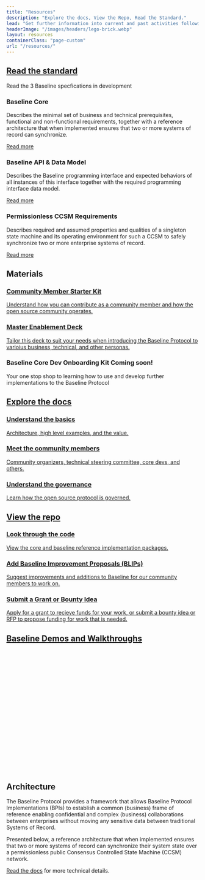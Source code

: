 ```yaml
---
title: "Resources"
description: "Explore the docs, View the Repo, Read the Standard."
lead: "Get further information into current and past activities following these links."
headerImage: "/images/headers/lego-brick.webp"
layout: resources
containerClass: "page-custom"
url: "/resources/"
---
```


<div class="container">
  <div class="row justify-content-center">
    <div class="col-md-16 col-lg-14 col-xl-14">
<div class="section">
        <h2><a href="https://github.com/eea-oasis/baseline-standard" target="_blank" rel="noreferrer noopener">Read the standard</a></h2>
        <p>Read the 3 Baseline specfications in development</p>
        <div class="row row-cols-lg-3">
          <div class="col d-flex">
            <div class="card bg-white border-primary flex-fill flex-column card-body mb-4">
            <h3 class="h4">Baseline Core</h3>
            <p>Describes the minimal set of business and technical prerequisites, functional and non-functional requirements, together with a reference architecture that when implemented ensures that two or more systems of record can synchronize.</p>
            <a href="https://github.com/eea-oasis/baseline-standard/tree/main/core" class="mt-auto btn btn-lg btn-primary">Read more</a>
            </div>
          </div>
          <div class="col d-flex">
            <div class="card bg-white border-primary flex-fill flex-column card-body mb-4">
            <h3 class="h4">Baseline API & Data Model</h3>
            <p>Describes the Baseline programming interface and expected behaviors of all instances of this interface together with the required programming interface data model.</p>
            <a href="https://github.com/eea-oasis/baseline-standard/tree/main/api" class="mt-auto btn btn-lg btn-primary">Read more</a>
            </div>
          </div>
          <div class="col d-flex">
            <div class="card bg-white border-primary flex-fill flex-column card-body mb-4">
            <h3 class="h4">Permissionless CCSM Requirements</h3>
            <p>Describes required and assumed properties and qualities of a singleton state machine and its operating environment for such a CCSM to safely synchronize two or more enterprise systems of record.</p>
            <a href="https://github.com/eea-oasis/baseline-standard/tree/main/ccsm" class="mt-auto btn btn-lg btn-primary">Read more</a>
            </div>
          </div>
        </div>
      </div>
      <div class="section pt-0">
        <h2 class="mt-0">Materials</h2>
        <div class="card bg-white border-primary flex-fill flex-column card-body mb-4">
          <a class="download-link" href="https://drive.google.com/file/d/1zWwUpV7FR1dHz9ihaIW14MgNG_M900xj/view?usp=sharing" target="_blank" rel="noreferrer noopener">
            <h3 class="h4 mb-1 mt-0">Community Member Starter Kit</h3>
            <p class="mb-0">Understand how you can contribute as a community member and how the open source community operates.</p>
          </a>
        </div>
        <div class="card bg-white border-primary flex-fill flex-column card-body mb-4">
          <a class="download-link" href="https://docs.google.com/presentation/d/18WA9w0eZGrr5YQI2jctcf1UMVtLUG2j4Efin93XLH_U/edit?usp=sharing" target="_blank" rel="noreferrer noopener">
            <h3 class="h4 mb-1 mt-0">Master Enablement Deck</h3>
            <p class="mb-0">Tailor this deck to suit your needs when introducing the Baseline Protocol to varioius business, technical, and other personas.</p>
          </a>
        </div>
        <div class="card bg-white border-primary flex-fill flex-column card-body mb-4">
          <h3 class="h4 mb-1 mt-0">Baseline Core Dev Onboarding Kit <span class="badge fs-6 bg-primary align-top ms-3">Coming soon!</span></h3>
          <p class="mb-0">Your one stop shop to learning how to use and develop further implementations to the Baseline Protocol</p>
        </div>
      </div>
      <div class="section pt-0">
        <div class="row row-cols-1 row-cols-lg-2">
          <div class="col d-flex">
            <div class="card card-xxl flex-fill mb-4 mb-lg-0">
              <div class="card-body">
                <h2 class="mt-0"><a href="https://docs.baseline-protocol.org/" target="_blank" rel="noreferrer noopener">Explore the docs</a></h2>
                <a href="https://docs.baseline-protocol.org/" class="mb-4">
                  <h3 class="h4">Understand the basics</h3>
                  <p>Architecture, high level examples, and the value.</p>
                </a>
                <a href="https://drive.google.com/file/d/1-nDtsbcCY9aY8UVj38-ekAC7Mqr6d_7y/view?usp=sharing" class="mb-4">
                  <h3 class="h4">Meet the community members</h3>
                  <p>Community organizers, technical steering committee, core devs, and others.</p>
                </a>
                <a href="https://docs.baseline-protocol.org/governance/governance">
                  <h3 class="h4">Understand the governance</h3>
                  <p>Learn how the open source protocol is governed.</p>
                </a>
              </div>
            </div>
          </div>
          <div class="col d-flex">
            <div class="card card-xxl flex-fill">
              <div class="card-body">
                <h2 class="mt-0"><a href="https://github.com/orgs/eea-oasis/repositories" target="_blank" rel="noreferrer noopener">View the repo</a></h2>
                <a href="https://github.com/orgs/eea-oasis/repositories" class="mb-4">
                  <h3 class="h4">Look through the code</h3>
                  <p>View the core and baseline reference implementation packages.</p>
                </a>
                <a href="https://github.com/eea-oasis/baseline-blips" class="mb-4">
                  <h3 class="h4">Add Baseline Improvement Proposals (BLIPs)</h3>
                  <p>Suggest improvements and additions to Baseline for our community members to work on.</p>
                </a>
                <a href="https://github.com/eea-oasis/baseline-grants">
                  <h3 class="h4">Submit a Grant or Bounty Idea</h3>
                  <p>Apply for a grant to recieve funds for your work, or submit a bounty idea or RFP to propose funding for work that is needed.</p>
                </a>
              </div>
            </div>
          </div>
        </div>
      </div>
      <div class="section pt-0">
        <h2 class="mt-0"><a href="https://youtube.com/playlist?list=PLxmhMSa49Q1CuosKFPi443UhoodUukuZD" target="_blank" rel="noreferrer noopener">Baseline Demos and Walkthroughs</a></h2>
        <div class="ratio ratio-16x9">
          <iframe
            class="lazyload"
            width="560"
            height="315"
            data-src="https://www.youtube.com/embed/C96wepNNP4Y"
            title="YouTube video player"
            frameborder="0"
            allow="accelerometer; autoplay; clipboard-write; encrypted-media; gyroscope; picture-in-picture"
            allowfullscreen
          ></iframe>
        </div>
      </div>
      <div class="section pt-0">
        <h2 class="mt-0">Architecture</h2>
        <p>The Baseline Protocol provides a framework that allows Baseline Protocol Implementations (BPIs) to establish a common (business) frame of reference enabling confidential and complex (business) collaborations between enterprises without moving any sensitive data between traditional Systems of Record.</p>
        <p>Presented below, a reference architecture that when implemented ensures that two or more systems of record can synchronize their system state over a permissionless public Consensus Controlled State Machine (CCSM) network.</p>
        <p><a href="https://docs.baseline-protocol.org/">Read the docs</a> for more technical details.</p>
        <img data-src="/images/High-Level-Baseline-Architecture.png" alt="" class="img-fluid lazyload mt-4">
      </div>
    </div>
  </div>
</div>
